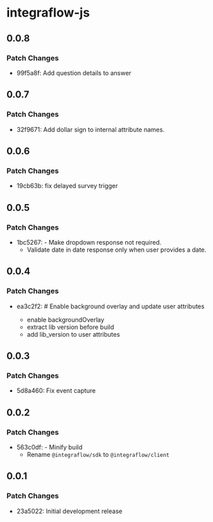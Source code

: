 # integraflow-js

## 0.0.8

### Patch Changes

- 99f5a8f: Add question details to answer

## 0.0.7

### Patch Changes

- 32f9671: Add dollar sign to internal attribute names.

## 0.0.6

### Patch Changes

- 19cb63b: fix delayed survey trigger

## 0.0.5

### Patch Changes

- 1bc5267: - Make dropdown response not required.
  - Validate date in date response only when user provides a date.

## 0.0.4

### Patch Changes

- ea3c2f2: # Enable background overlay and update user attributes

  - enable backgroundOverlay
  - extract lib version before build
  - add lib_version to user attributes

## 0.0.3

### Patch Changes

- 5d8a460: Fix event capture

## 0.0.2

### Patch Changes

- 563c0df: - Minify build
  - Rename `@integraflow/sdk` to `@integraflow/client`

## 0.0.1

### Patch Changes

- 23a5022: Initial development release
